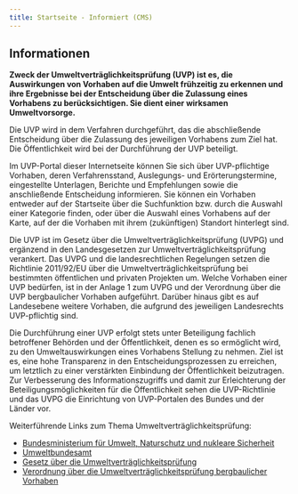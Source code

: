 ```yaml
---
title: Startseite - Informiert (CMS)
---
```


## Informationen
**Zweck der Umweltverträglichkeitsprüfung (UVP) ist es, die Auswirkungen von Vorhaben auf die Umwelt frühzeitig zu erkennen und ihre Ergebnisse bei der Entscheidung über die Zulassung eines Vorhabens zu berücksichtigen. Sie dient einer wirksamen Umweltvorsorge.**

Die UVP wird in dem Verfahren durchgeführt, das die abschließende Entscheidung über die Zulassung des jeweiligen Vorhabens zum Ziel hat. Die Öffentlichkeit wird bei der Durchführung der UVP beteiligt.

Im UVP-Portal dieser Internetseite können Sie sich über UVP-pflichtige Vorhaben, deren Verfahrensstand, Auslegungs- und Erörterungstermine, eingestellte Unterlagen, Berichte und Empfehlungen sowie die anschließende Entscheidung informieren. Sie können ein Vorhaben entweder auf der Startseite über die Suchfunktion bzw. durch die Auswahl einer Kategorie finden, oder über die Auswahl eines Vorhabens auf der Karte, auf der die Vorhaben mit ihrem (zukünftigen) Standort hinterlegt sind.

Die UVP ist im Gesetz über die Umweltverträglichkeitsprüfung (UVPG) und ergänzend in den Landesgesetzen zur Umweltverträglichkeitsprüfung verankert. Das UVPG und die landesrechtlichen Regelungen setzen die Richtlinie 2011/92/EU über die Umweltverträglichkeitsprüfung bei bestimmten öffentlichen und privaten Projekten um. Welche Vorhaben einer UVP bedürfen, ist in der Anlage 1 zum UVPG und der Verordnung über die UVP bergbaulicher Vorhaben aufgeführt. Darüber hinaus gibt es auf Landesebene weitere Vorhaben, die aufgrund des jeweiligen Landesrechts UVP-pflichtig sind.

Die Durchführung einer UVP erfolgt stets unter Beteiligung fachlich betroffener Behörden und der Öffentlichkeit, denen es so ermöglicht wird, zu den Umweltauswirkungen eines Vorhabens Stellung zu nehmen. Ziel ist es, eine hohe Transparenz in den Entscheidungsprozessen zu erreichen, um letztlich zu einer verstärkten Einbindung der Öffentlichkeit beizutragen. Zur Verbesserung des Informationszugriffs und damit zur Erleichterung der Beteiligungsmöglichkeiten für die Öffentlichkeit sehen die UVP-Richtlinie und das UVPG die Einrichtung von UVP-Portalen des Bundes und der Länder vor.

Weiterführende Links zum Thema Umweltverträglichkeitsprüfung:
* [Bundesministerium für Umwelt, Naturschutz und nukleare Sicherheit](https://www.bmu.de/?target=_blank)
* [Umweltbundesamt](http://www.umweltbundesamt.de/themen/nachhaltigkeit-strategien-internationales/umweltpruefungen?target=_blank#textpart-1)
* [Gesetz über die Umweltverträglichkeitsprüfung](http://www.gesetze-im-internet.de/uvpg/?target=_blank)
* [Verordnung über die Umweltverträglichkeitsprüfung bergbaulicher Vorhaben](https://www.gesetze-im-internet.de/uvpbergbv/?target=_blank)